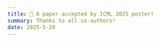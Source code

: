 ```yaml
---
title: 🎉 A paper accepted by ICML 2025 poster!
summary: Thanks to all co-authors!
date: 2025-5-29
---
```

